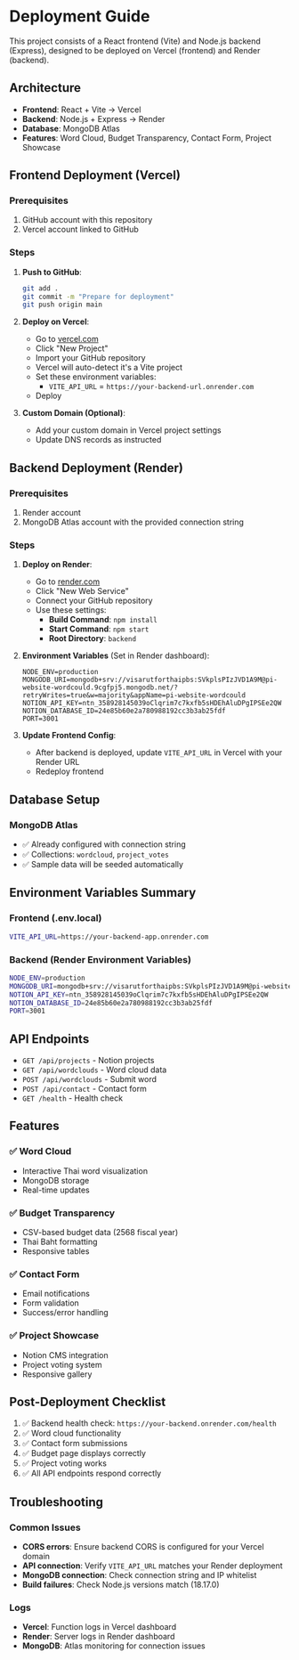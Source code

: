 # Deployment Guide

This project consists of a React frontend (Vite) and Node.js backend (Express), designed to be deployed on Vercel (frontend) and Render (backend).

## Architecture

- **Frontend**: React + Vite → Vercel
- **Backend**: Node.js + Express → Render
- **Database**: MongoDB Atlas
- **Features**: Word Cloud, Budget Transparency, Contact Form, Project Showcase

## Frontend Deployment (Vercel)

### Prerequisites

1. GitHub account with this repository
2. Vercel account linked to GitHub

### Steps

1. **Push to GitHub**:

   ```bash
   git add .
   git commit -m "Prepare for deployment"
   git push origin main
   ```

2. **Deploy on Vercel**:

   - Go to [vercel.com](https://vercel.com)
   - Click "New Project"
   - Import your GitHub repository
   - Vercel will auto-detect it's a Vite project
   - Set these environment variables:
     - `VITE_API_URL` = `https://your-backend-url.onrender.com`
   - Deploy

3. **Custom Domain (Optional)**:
   - Add your custom domain in Vercel project settings
   - Update DNS records as instructed

## Backend Deployment (Render)

### Prerequisites

1. Render account
2. MongoDB Atlas account with the provided connection string

### Steps

1. **Deploy on Render**:
   - Go to [render.com](https://render.com)
   - Click "New Web Service"
   - Connect your GitHub repository
   - Use these settings:
     - **Build Command**: `npm install`
     - **Start Command**: `npm start`
     - **Root Directory**: `backend`
2. **Environment Variables** (Set in Render dashboard):

   ```
   NODE_ENV=production
   MONGODB_URI=mongodb+srv://visarutforthaipbs:SVkplsPIzJVD1A9M@pi-website-wordcould.9cgfpj5.mongodb.net/?retryWrites=true&w=majority&appName=pi-website-wordcould
   NOTION_API_KEY=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
   NOTION_DATABASE_ID=24e85b60e2a780988192cc3b3ab25fdf
   PORT=3001
   ```

3. **Update Frontend Config**:
   - After backend is deployed, update `VITE_API_URL` in Vercel with your Render URL
   - Redeploy frontend

## Database Setup

### MongoDB Atlas

- ✅ Already configured with connection string
- ✅ Collections: `wordcloud`, `project_votes`
- ✅ Sample data will be seeded automatically

## Environment Variables Summary

### Frontend (.env.local)

```bash
VITE_API_URL=https://your-backend-app.onrender.com
```

### Backend (Render Environment Variables)

```bash
NODE_ENV=production
MONGODB_URI=mongodb+srv://visarutforthaipbs:SVkplsPIzJVD1A9M@pi-website-wordcould.9cgfpj5.mongodb.net/?retryWrites=true&w=majority&appName=pi-website-wordcould
NOTION_API_KEY=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
NOTION_DATABASE_ID=24e85b60e2a780988192cc3b3ab25fdf
PORT=3001
```

## API Endpoints

- `GET /api/projects` - Notion projects
- `GET /api/wordclouds` - Word cloud data
- `POST /api/wordclouds` - Submit word
- `POST /api/contact` - Contact form
- `GET /health` - Health check

## Features

### ✅ Word Cloud

- Interactive Thai word visualization
- MongoDB storage
- Real-time updates

### ✅ Budget Transparency

- CSV-based budget data (2568 fiscal year)
- Thai Baht formatting
- Responsive tables

### ✅ Contact Form

- Email notifications
- Form validation
- Success/error handling

### ✅ Project Showcase

- Notion CMS integration
- Project voting system
- Responsive gallery

## Post-Deployment Checklist

1. ✅ Backend health check: `https://your-backend.onrender.com/health`
2. ✅ Word cloud functionality
3. ✅ Contact form submissions
4. ✅ Budget page displays correctly
5. ✅ Project voting works
6. ✅ All API endpoints respond correctly

## Troubleshooting

### Common Issues

- **CORS errors**: Ensure backend CORS is configured for your Vercel domain
- **API connection**: Verify `VITE_API_URL` matches your Render deployment
- **MongoDB connection**: Check connection string and IP whitelist
- **Build failures**: Check Node.js versions match (18.17.0)

### Logs

- **Vercel**: Function logs in Vercel dashboard
- **Render**: Server logs in Render dashboard
- **MongoDB**: Atlas monitoring for connection issues
